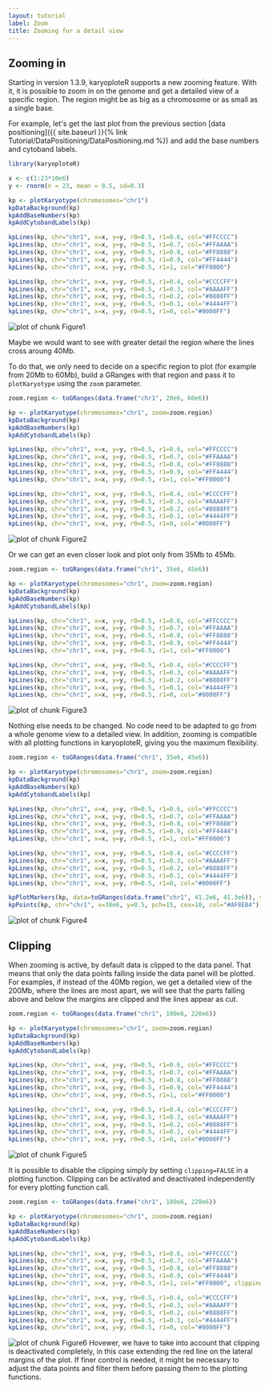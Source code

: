```yaml
---
layout: tutorial
label: Zoom
title: Zooming for a detail view
---
```





## Zooming in

Starting in version 1.3.9, karyoploteR supports a new zooming feature. With 
it, it is possible to zoom in on the genome and get a detailed view of a 
specific region. The region might be as big as a chromosome or as small as a 
single base.

For example, let's get the last plot from the previous section 
[data positioning]({{ site.baseurl }}{% link Tutorial/DataPositioning/DataPositioning.md %})
and add the base numbers and cytoband labels.



```r
library(karyoploteR)

x <- c(1:23*10e6)
y <- rnorm(n = 23, mean = 0.5, sd=0.3)

kp <- plotKaryotype(chromosomes="chr1")
kpDataBackground(kp)
kpAddBaseNumbers(kp)
kpAddCytobandLabels(kp)

kpLines(kp, chr="chr1", x=x, y=y, r0=0.5, r1=0.6, col="#FFCCCC")
kpLines(kp, chr="chr1", x=x, y=y, r0=0.5, r1=0.7, col="#FFAAAA")
kpLines(kp, chr="chr1", x=x, y=y, r0=0.5, r1=0.8, col="#FF8888")
kpLines(kp, chr="chr1", x=x, y=y, r0=0.5, r1=0.9, col="#FF4444")
kpLines(kp, chr="chr1", x=x, y=y, r0=0.5, r1=1, col="#FF0000")

kpLines(kp, chr="chr1", x=x, y=y, r0=0.5, r1=0.4, col="#CCCCFF")
kpLines(kp, chr="chr1", x=x, y=y, r0=0.5, r1=0.3, col="#AAAAFF")
kpLines(kp, chr="chr1", x=x, y=y, r0=0.5, r1=0.2, col="#8888FF")
kpLines(kp, chr="chr1", x=x, y=y, r0=0.5, r1=0.1, col="#4444FF")
kpLines(kp, chr="chr1", x=x, y=y, r0=0.5, r1=0, col="#0000FF")
```

![plot of chunk Figure1](images//Figure1-1.png)

Maybe we would want to see with greater detail the region where the lines cross
aroung 40Mb.

To do that, we only need to decide on a specific region to plot (for example
from 20Mb to 60Mb), build a GRanges with that region and pass it to 
`plotKaryotype` using the `zoom` parameter. 


```r
zoom.region <- toGRanges(data.frame("chr1", 20e6, 60e6))

kp <- plotKaryotype(chromosomes="chr1", zoom=zoom.region)
kpDataBackground(kp)
kpAddBaseNumbers(kp)
kpAddCytobandLabels(kp)

kpLines(kp, chr="chr1", x=x, y=y, r0=0.5, r1=0.6, col="#FFCCCC")
kpLines(kp, chr="chr1", x=x, y=y, r0=0.5, r1=0.7, col="#FFAAAA")
kpLines(kp, chr="chr1", x=x, y=y, r0=0.5, r1=0.8, col="#FF8888")
kpLines(kp, chr="chr1", x=x, y=y, r0=0.5, r1=0.9, col="#FF4444")
kpLines(kp, chr="chr1", x=x, y=y, r0=0.5, r1=1, col="#FF0000")

kpLines(kp, chr="chr1", x=x, y=y, r0=0.5, r1=0.4, col="#CCCCFF")
kpLines(kp, chr="chr1", x=x, y=y, r0=0.5, r1=0.3, col="#AAAAFF")
kpLines(kp, chr="chr1", x=x, y=y, r0=0.5, r1=0.2, col="#8888FF")
kpLines(kp, chr="chr1", x=x, y=y, r0=0.5, r1=0.1, col="#4444FF")
kpLines(kp, chr="chr1", x=x, y=y, r0=0.5, r1=0, col="#0000FF")
```

![plot of chunk Figure2](images//Figure2-1.png)

Or we can get an even closer look and plot only from 35Mb to 45Mb.


```r
zoom.region <- toGRanges(data.frame("chr1", 35e6, 45e6))

kp <- plotKaryotype(chromosomes="chr1", zoom=zoom.region)
kpDataBackground(kp)
kpAddBaseNumbers(kp)
kpAddCytobandLabels(kp)

kpLines(kp, chr="chr1", x=x, y=y, r0=0.5, r1=0.6, col="#FFCCCC")
kpLines(kp, chr="chr1", x=x, y=y, r0=0.5, r1=0.7, col="#FFAAAA")
kpLines(kp, chr="chr1", x=x, y=y, r0=0.5, r1=0.8, col="#FF8888")
kpLines(kp, chr="chr1", x=x, y=y, r0=0.5, r1=0.9, col="#FF4444")
kpLines(kp, chr="chr1", x=x, y=y, r0=0.5, r1=1, col="#FF0000")

kpLines(kp, chr="chr1", x=x, y=y, r0=0.5, r1=0.4, col="#CCCCFF")
kpLines(kp, chr="chr1", x=x, y=y, r0=0.5, r1=0.3, col="#AAAAFF")
kpLines(kp, chr="chr1", x=x, y=y, r0=0.5, r1=0.2, col="#8888FF")
kpLines(kp, chr="chr1", x=x, y=y, r0=0.5, r1=0.1, col="#4444FF")
kpLines(kp, chr="chr1", x=x, y=y, r0=0.5, r1=0, col="#0000FF")
```

![plot of chunk Figure3](images//Figure3-1.png)

Nothing else needs to be changed. No code need to be adapted to go from a 
whole genome view to a detailed view. In addition, zooming is compatible with 
all plotting functions in karyoploteR, giving you the maximum flexibility.



```r
zoom.region <- toGRanges(data.frame("chr1", 35e6, 45e6))

kp <- plotKaryotype(chromosomes="chr1", zoom=zoom.region)
kpDataBackground(kp)
kpAddBaseNumbers(kp)
kpAddCytobandLabels(kp)

kpLines(kp, chr="chr1", x=x, y=y, r0=0.5, r1=0.6, col="#FFCCCC")
kpLines(kp, chr="chr1", x=x, y=y, r0=0.5, r1=0.7, col="#FFAAAA")
kpLines(kp, chr="chr1", x=x, y=y, r0=0.5, r1=0.8, col="#FF8888")
kpLines(kp, chr="chr1", x=x, y=y, r0=0.5, r1=0.9, col="#FF4444")
kpLines(kp, chr="chr1", x=x, y=y, r0=0.5, r1=1, col="#FF0000")

kpLines(kp, chr="chr1", x=x, y=y, r0=0.5, r1=0.4, col="#CCCCFF")
kpLines(kp, chr="chr1", x=x, y=y, r0=0.5, r1=0.3, col="#AAAAFF")
kpLines(kp, chr="chr1", x=x, y=y, r0=0.5, r1=0.2, col="#8888FF")
kpLines(kp, chr="chr1", x=x, y=y, r0=0.5, r1=0.1, col="#4444FF")
kpLines(kp, chr="chr1", x=x, y=y, r0=0.5, r1=0, col="#0000FF")

kpPlotMarkers(kp, data=toGRanges(data.frame("chr1", 41.2e6, 41.3e6)), y = 0.6, labels = "GeneA")
kpPoints(kp, chr="chr1", x=38e6, y=0.5, pch=15, cex=10, col="#AF8EB4")
```

![plot of chunk Figure4](images//Figure4-1.png)

## Clipping

When zooming is active, by default data is clipped to the data panel. That means 
that only the data points falling inside the data panel will be plotted. For 
examples, if instead of the 40Mb region, we get a detailed view of the 200Mb, 
where the lines are most apart, we will see that the parts falling above and 
below the margins are clipped and the lines appear as cut.


```r
zoom.region <- toGRanges(data.frame("chr1", 180e6, 220e6))

kp <- plotKaryotype(chromosomes="chr1", zoom=zoom.region)
kpDataBackground(kp)
kpAddBaseNumbers(kp)
kpAddCytobandLabels(kp)

kpLines(kp, chr="chr1", x=x, y=y, r0=0.5, r1=0.6, col="#FFCCCC")
kpLines(kp, chr="chr1", x=x, y=y, r0=0.5, r1=0.7, col="#FFAAAA")
kpLines(kp, chr="chr1", x=x, y=y, r0=0.5, r1=0.8, col="#FF8888")
kpLines(kp, chr="chr1", x=x, y=y, r0=0.5, r1=0.9, col="#FF4444")
kpLines(kp, chr="chr1", x=x, y=y, r0=0.5, r1=1, col="#FF0000")

kpLines(kp, chr="chr1", x=x, y=y, r0=0.5, r1=0.4, col="#CCCCFF")
kpLines(kp, chr="chr1", x=x, y=y, r0=0.5, r1=0.3, col="#AAAAFF")
kpLines(kp, chr="chr1", x=x, y=y, r0=0.5, r1=0.2, col="#8888FF")
kpLines(kp, chr="chr1", x=x, y=y, r0=0.5, r1=0.1, col="#4444FF")
kpLines(kp, chr="chr1", x=x, y=y, r0=0.5, r1=0, col="#0000FF")
```

![plot of chunk Figure5](images//Figure5-1.png)

It is possible to disable the clipping simply by setting `clipping=FALSE` in 
a plotting function. Clipping can be activated and deactivated independently 
for every plotting function call.



```r
zoom.region <- toGRanges(data.frame("chr1", 180e6, 220e6))

kp <- plotKaryotype(chromosomes="chr1", zoom=zoom.region)
kpDataBackground(kp)
kpAddBaseNumbers(kp)
kpAddCytobandLabels(kp)

kpLines(kp, chr="chr1", x=x, y=y, r0=0.5, r1=0.6, col="#FFCCCC")
kpLines(kp, chr="chr1", x=x, y=y, r0=0.5, r1=0.7, col="#FFAAAA")
kpLines(kp, chr="chr1", x=x, y=y, r0=0.5, r1=0.8, col="#FF8888")
kpLines(kp, chr="chr1", x=x, y=y, r0=0.5, r1=0.9, col="#FF4444")
kpLines(kp, chr="chr1", x=x, y=y, r0=0.5, r1=1, col="#FF0000", clipping=FALSE)

kpLines(kp, chr="chr1", x=x, y=y, r0=0.5, r1=0.4, col="#CCCCFF")
kpLines(kp, chr="chr1", x=x, y=y, r0=0.5, r1=0.3, col="#AAAAFF")
kpLines(kp, chr="chr1", x=x, y=y, r0=0.5, r1=0.2, col="#8888FF")
kpLines(kp, chr="chr1", x=x, y=y, r0=0.5, r1=0.1, col="#4444FF")
kpLines(kp, chr="chr1", x=x, y=y, r0=0.5, r1=0, col="#0000FF")
```

![plot of chunk Figure6](images//Figure6-1.png)
Hovewer, we have to take into account that clipping is deactivated completely,
in this case extending the red line on the lateral margins of the plot. If 
finer control is needed, it might be necessary to adjust the data points and
filter them before passing them to the plotting functions.



